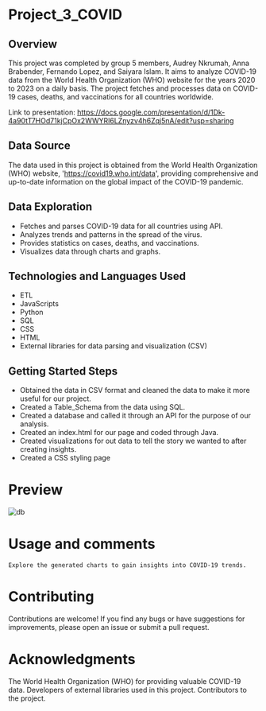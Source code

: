 # Project_3_COVID
## Overview
This project was completed by group 5 members, Audrey Nkrumah, Anna Brabender, Fernando Lopez, and Saiyara Islam. It aims to analyze COVID-19 data from the World Health Organization (WHO) website for the years 2020 to 2023 on a daily basis. The project fetches and processes data on COVID-19 cases, deaths, and vaccinations for all countries worldwide.

Link to presentation: https://docs.google.com/presentation/d/1Dk-4a90tT7HOd71kjCpOx2WWYRl6LZnyzv4h6Zqj5nA/edit?usp=sharing

## Data Source
The data used in this project is obtained from the World Health Organization (WHO) website, 'https://covid19.who.int/data',  providing comprehensive and up-to-date information on the global impact of the COVID-19 pandemic.

## Data Exploration
- Fetches and parses COVID-19 data for all countries using API.
- Analyzes trends and patterns in the spread of the virus.
- Provides statistics on cases, deaths, and vaccinations.
- Visualizes data through charts and graphs.

## Technologies and Languages Used
- ETL
- JavaScripts
- Python
- SQL
- CSS
- HTML
- External libraries for data parsing and visualization (CSV)

## Getting Started Steps
- Obtained the data in CSV format and cleaned the data to make it more useful for our project.
- Created a Table_Schema from the data using SQL.
- Created a database and called it through an API for the purpose of our analysis.
- Created an index.html for our page and coded through Java.
- Created visualizations for out data to tell the story we wanted to after creating insights.
- Created a CSS styling page

# Preview
![db](https://github.com/flopezco12/Project_3_COVID/assets/139662888/54d6fdf2-264d-4d33-a4aa-d6b7440fbbc5)


# Usage and comments
`Explore the generated charts to gain insights into COVID-19 trends.`

# Contributing
Contributions are welcome! If you find any bugs or have suggestions for improvements, please open an issue or submit a pull request.

# Acknowledgments
The World Health Organization (WHO) for providing valuable COVID-19 data.
Developers of external libraries used in this project.
Contributors to the project.
  
